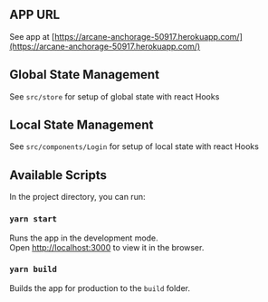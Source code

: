 ## APP URL
See app at [https://arcane-anchorage-50917.herokuapp.com/](https://arcane-anchorage-50917.herokuapp.com/)

## Global State Management

See ```src/store``` for setup of global state with react Hooks

## Local State Management

See ```src/components/Login``` for setup of local state with react Hooks


## Available Scripts

In the project directory, you can run:

### `yarn start`

Runs the app in the development mode.\
Open [http://localhost:3000](http://localhost:3000) to view it in the browser.


### `yarn build`

Builds the app for production to the `build` folder.
